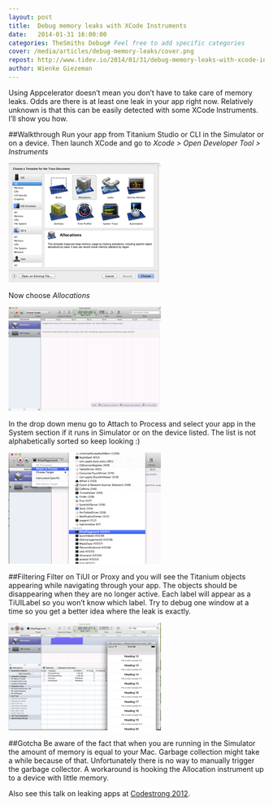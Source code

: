 ```yaml
---
layout: post
title:  Debug memory leaks with XCode Instruments
date:   2014-01-31 16:00:00
categories: TheSmiths Debug# Feel free to add specific categories 
cover: /media/articles/debug-memory-leaks/cover.png
repost: http://www.tidev.io/2014/01/31/debug-memory-leaks-with-xcode-instruments/ 
author: Wienke Giezeman 
---
```


Using Appcelerator doesn’t mean you don’t have to take care of memory leaks.
Odds are there is at least one leak in your app right now. Relatively unknown is that this can be
easily detected with some XCode Instruments. I’ll show you how.

<!--more-->

##Walkthrough
Run your app from Titanium Studio or CLI in the Simulator or on a device. Then launch XCode and go
to *Xcode > Open Developer Tool > Instruments*

![Schema #1](/media/articles/debug-memory-leaks/schema1.png)

Now choose *Allocations*

![Schema #2](/media/articles/debug-memory-leaks/schema2.png)

In the drop down menu go to Attach to Process and select your app in the System section if it runs
in Simulator or on the device listed. The list is not alphabetically sorted so keep looking :)

![Schema #3](/media/articles/debug-memory-leaks/schema3.png)

##Filtering
Filter on TiUI or Proxy and you will see the Titanium objects appearing while navigating through
your app. The objects should be disappearing when they are no longer active. Each label will appear
as a TiUILabel so you won’t know which label. Try to debug one window at a time so you get a better
idea where the leak is exactly.

![Schema #4](/media/articles/debug-memory-leaks/schema4.png)

##Gotcha
Be aware of the fact that when you are running in the Simulator the amount of memory is equal to
your Mac. Garbage collection might take a while because of that. Unfortunately there is no way to
manually trigger the garbage collector. A workaround is hooking the Allocation instrument up to a
device with little memory.

Also see this talk on leaking apps at [Codestrong 2012](https://vimeo.com/29804284).
